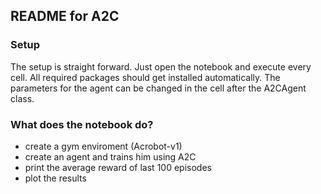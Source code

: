 ## README for A2C

### Setup

The setup is straight forward. Just open the notebook and execute every cell. All required packages should get installed automatically. The parameters for the agent can be changed in the cell after the A2CAgent class.

### What does the notebook do?

* create a gym enviroment (Acrobot-v1)
* create an agent and trains him using A2C
* print the average reward of last 100 episodes
* plot the results